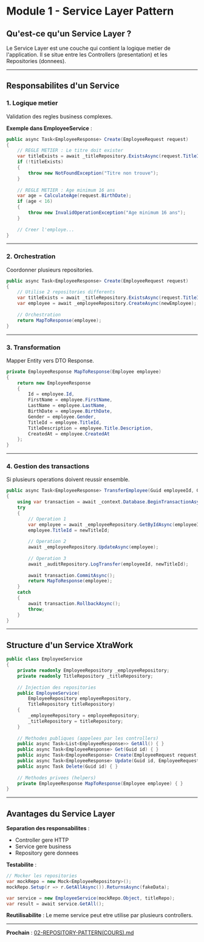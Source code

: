 # Module 1 - Service Layer Pattern

## Qu'est-ce qu'un Service Layer ?

Le Service Layer est une couche qui contient la logique metier de l'application. Il se situe entre les Controllers (presentation) et les Repositories (donnees).

---

## Responsabilites d'un Service

### 1. Logique metier

Validation des regles business complexes.

**Exemple dans EmployeeService** :
```csharp
public async Task<EmployeeResponse> Create(EmployeeRequest request)
{
    // REGLE METIER : Le titre doit exister
    var titleExists = await _titleRepository.ExistsAsync(request.TitleId);
    if (!titleExists)
    {
        throw new NotFoundException("Titre non trouve");
    }
    
    // REGLE METIER : Age minimum 16 ans
    var age = CalculateAge(request.BirthDate);
    if (age < 16)
    {
        throw new InvalidOperationException("Age minimum 16 ans");
    }
    
    // Creer l'employe...
}
```

---

### 2. Orchestration

Coordonner plusieurs repositories.

```csharp
public async Task<EmployeeResponse> Create(EmployeeRequest request)
{
    // Utilise 2 repositories differents
    var titleExists = await _titleRepository.ExistsAsync(request.TitleId);
    var employee = await _employeeRepository.CreateAsync(newEmployee);
    
    // Orchestration
    return MapToResponse(employee);
}
```

---

### 3. Transformation

Mapper Entity vers DTO Response.

```csharp
private EmployeeResponse MapToResponse(Employee employee)
{
    return new EmployeeResponse
    {
        Id = employee.Id,
        FirstName = employee.FirstName,
        LastName = employee.LastName,
        BirthDate = employee.BirthDate,
        Gender = employee.Gender,
        TitleId = employee.TitleId,
        TitleDescription = employee.Title.Description,
        CreatedAt = employee.CreatedAt
    };
}
```

---

### 4. Gestion des transactions

Si plusieurs operations doivent reussir ensemble.

```csharp
public async Task<EmployeeResponse> TransferEmployee(Guid employeeId, Guid newTitleId)
{
    using var transaction = await _context.Database.BeginTransactionAsync();
    try
    {
        // Operation 1
        var employee = await _employeeRepository.GetByIdAsync(employeeId);
        employee.TitleId = newTitleId;
        
        // Operation 2
        await _employeeRepository.UpdateAsync(employee);
        
        // Operation 3
        await _auditRepository.LogTransfer(employeeId, newTitleId);
        
        await transaction.CommitAsync();
        return MapToResponse(employee);
    }
    catch
    {
        await transaction.RollbackAsync();
        throw;
    }
}
```

---

## Structure d'un Service XtraWork

```csharp
public class EmployeeService
{
    private readonly EmployeeRepository _employeeRepository;
    private readonly TitleRepository _titleRepository;
    
    // Injection des repositories
    public EmployeeService(
        EmployeeRepository employeeRepository,
        TitleRepository titleRepository)
    {
        _employeeRepository = employeeRepository;
        _titleRepository = titleRepository;
    }
    
    // Methodes publiques (appelees par les controllers)
    public async Task<List<EmployeeResponse>> GetAll() { }
    public async Task<EmployeeResponse> Get(Guid id) { }
    public async Task<EmployeeResponse> Create(EmployeeRequest request) { }
    public async Task<EmployeeResponse> Update(Guid id, EmployeeRequest request) { }
    public async Task Delete(Guid id) { }
    
    // Methodes privees (helpers)
    private EmployeeResponse MapToResponse(Employee employee) { }
}
```

---

## Avantages du Service Layer

**Separation des responsabilites** :
- Controller gere HTTP
- Service gere business
- Repository gere donnees

**Testabilite** :
```csharp
// Mocker les repositories
var mockRepo = new Mock<EmployeeRepository>();
mockRepo.Setup(r => r.GetAllAsync()).ReturnsAsync(fakeData);

var service = new EmployeeService(mockRepo.Object, titleRepo);
var result = await service.GetAll();
```

**Reutilisabilite** :
Le meme service peut etre utilise par plusieurs controllers.

---

**Prochain** : [02-REPOSITORY-PATTERN(COURS).md](./02-REPOSITORY-PATTERN(COURS).md)

